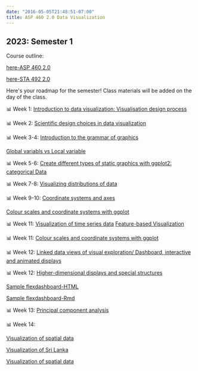 ```yaml
---
date: "2016-05-05T21:48:51-07:00"
title: ASP 460 2.0 Data Visualization 
---
```


## 2023: Semester 1

Course outline: 

[here-ASP 460 2.0](/CO/ASP_460_20_DataVisualisation_2023.pdf)

[here-STA 492 2.0](/CO/STA_492_2.0_DataVisualisation.pdf)

Here's your roadmap for the semester! Class materials will be added on the day of the class.



 📊 Week 1: [Introduction to data visualization: Visualisation design process](/slides/lesson1viz.html) 


📊 Week 2: [Scientific design choices in data visualization](/slides/lesson4viz2021.html)


📊 Week 3-4: [Introduction to the grammar of graphics](/slides/lesson3viz2021.html)

[Global variabls vs Local variable](/geom.html)


📊 Week 5-6:  [Create different types of static graphics with ggplot2: categorical Data](/slides/Data_visualization_2022.html)


📊 Week 7-8: [Visualizing distributions of data](/slides/dis22.html)

📊 Week 9-10: [Coordinate systems and axes](/slides/lesson5viz2021.html)

[Colour scales and coordinate systems with ggplot](/slides/lesson6viz2021.html)


📊 Week 11: [Visualization of time series data](/slides/tsviz2021.html) [Feature-based Visualization](https://thiyangt.github.io/RLadiesMLTS/index.html#1)

📊 Week 11: [Colour scales and coordinate systems with ggplot](/slides/lesson6viz2021.html)

📊 Week 12:  [Linked data views of visual exploration/ Dashboard, interactive and animated displays](/slides/interactiveplots.html)

📊 Week 12: [Higher-dimensional displays and special structures](/slides/hd.html)

[Sample flexdashboard-HTML](/slides/flexdashboard/Flexdashboard1.html)

[Sample flexdashboard-Rmd](/slides/flexdashboard/Flexdashboard1.Rmd)

📊 Week 13: [Principal component analysis](/slides/pc2021.html)

📊 Week 14: 

[Visualization of spatial data](/slides/spatiotemporal.html)

[Visualization of Sri Lanka](https://github.com/thiyangt/ceylon)

[Visualization of spatial data](https://rladiescolombo.netlify.app/talk/3_map/)